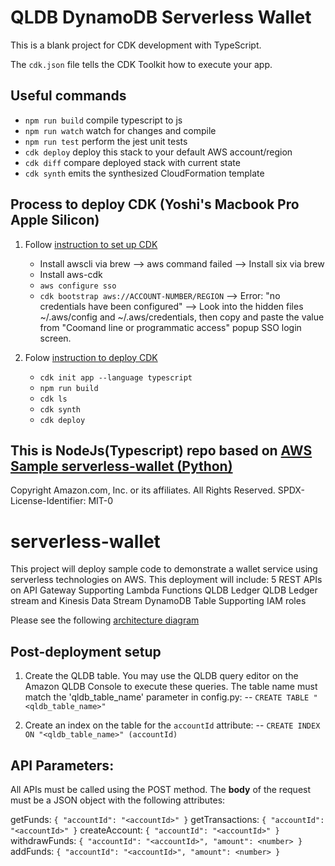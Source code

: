 # QLDB DynamoDB Serverless Wallet

This is a blank project for CDK development with TypeScript.

The `cdk.json` file tells the CDK Toolkit how to execute your app.

## Useful commands

- `npm run build` compile typescript to js
- `npm run watch` watch for changes and compile
- `npm run test` perform the jest unit tests
- `cdk deploy` deploy this stack to your default AWS account/region
- `cdk diff` compare deployed stack with current state
- `cdk synth` emits the synthesized CloudFormation template

## Process to deploy CDK (Yoshi's Macbook Pro Apple Silicon)

1. Follow [instruction to set up CDK](https://docs.aws.amazon.com/cdk/v2/guide/getting_started.html)

   - Install awscli via brew --> aws command failed --> Install six via brew
   - Install aws-cdk
   - `aws configure sso`
   - `cdk bootstrap aws://ACCOUNT-NUMBER/REGION` --> Error: "no credentials have been configured" --> Look into the hidden files ~/.aws/config and ~/.aws/credentials, then copy and paste the value from "Coomand line or programmatic access" popup SSO login screen.

2. Folow [instruction to deploy CDK](https://docs.aws.amazon.com/cdk/v2/guide/hello_world.html)
   - `cdk init app --language typescript`
   - `npm run build`
   - `cdk ls`
   - `cdk synth`
   - `cdk deploy`

## This is NodeJs(Typescript) repo based on [AWS Sample serverless-wallet (Python)](https://github.com/aws-samples/serverless-wallet)

Copyright Amazon.com, Inc. or its affiliates. All Rights Reserved.
SPDX-License-Identifier: MIT-0

# serverless-wallet

This project will deploy sample code to demonstrate a wallet service using serverless technologies on AWS.
This deployment will include:
5 REST APIs on API Gateway
Supporting Lambda Functions
QLDB Ledger
QLDB Ledger stream and Kinesis Data Stream
DynamoDB Table
Supporting IAM roles

Please see the following [architecture diagram](readme-architecture.png)

## Post-deployment setup

1. Create the QLDB table. You may use the QLDB query editor on the Amazon QLDB Console to execute these queries. The table name must match the 'qldb_table_name' parameter in config.py:
   -- `CREATE TABLE "<qldb_table_name>"`

2. Create an index on the table for the `accountId` attribute:
   -- `CREATE INDEX ON "<qldb_table_name>" (accountId)`

## API Parameters:

All APIs must be called using the POST method. The **body** of the request must be a JSON object with the following attributes:

getFunds: `{ "accountId": "<accountId>" }`
getTransactions: `{ "accountId": "<accountId>" }`
createAccount: `{ "accountId": "<accountId>" }`
withdrawFunds: `{ "accountId": "<accountId>", "amount": <number> }`
addFunds: `{ "accountId": "<accountId>", "amount": <number> }`
